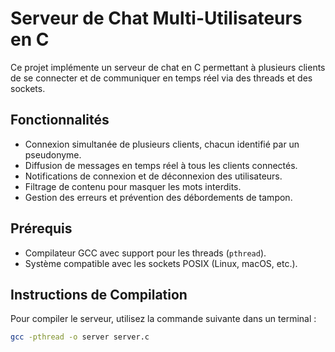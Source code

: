 # Serveur de Chat Multi-Utilisateurs en C

Ce projet implémente un serveur de chat en C permettant à plusieurs clients de se connecter et de communiquer en temps réel via des threads et des sockets.

## Fonctionnalités
- Connexion simultanée de plusieurs clients, chacun identifié par un pseudonyme.
- Diffusion de messages en temps réel à tous les clients connectés.
- Notifications de connexion et de déconnexion des utilisateurs.
- Filtrage de contenu pour masquer les mots interdits.
- Gestion des erreurs et prévention des débordements de tampon.

## Prérequis
- Compilateur GCC avec support pour les threads (`pthread`).
- Système compatible avec les sockets POSIX (Linux, macOS, etc.).

## Instructions de Compilation

Pour compiler le serveur, utilisez la commande suivante dans un terminal :

```bash
gcc -pthread -o server server.c
